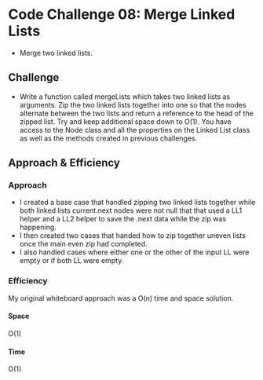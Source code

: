 
# Code Challenge 08: Merge Linked Lists
 - Merge two linked lists.
## Challenge
- Write a function called mergeLists which takes two linked lists as arguments. Zip the two linked lists together into one so that the nodes alternate between the two lists and return a reference to the head of the zipped list. Try and keep additional space down to O(1). You have access to the Node class and all the properties on the Linked List class as well as the methods created in previous challenges.

## Approach & Efficiency
### Approach
- I created a base case that handled zipping two linked lists together while both linked lists current.next nodes were not null that that used a LL1 helper and a LL2 helper to save the .next data while the zip was happening.
- I then created two cases that handed how to zip together uneven lists once the main even zip had completed.
- I also handled cases where either one or the other of the input LL were empty or if both LL were empty.

### Efficiency
My original whiteboard approach was a O(n) time and space solution.
#### Space
O(1)
#### Time
O(1)

